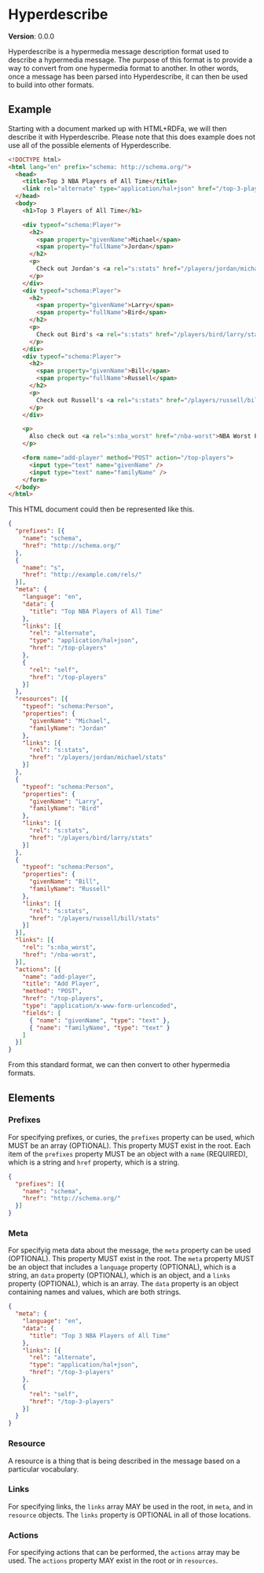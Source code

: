 # Hyperdescribe

**Version**: 0.0.0

Hyperdescribe is a hypermedia message description format used to describe a hypermedia message. The purpose of this format is to provide a way to convert from one hypermedia format to another. In other words, once a message has been parsed into Hyperdescribe, it can then be used to build into other formats.

## Example

Starting with a document marked up with HTML+RDFa, we will then describe it with Hyperdescribe. Please note that this does example does not use all of the possible elements of Hyperdescribe.

```html
<!DOCTYPE html>
<html lang="en" prefix="schema: http://schema.org/">
  <head>
    <title>Top 3 NBA Players of All Time</title>
    <link rel="alternate" type="application/hal+json" href="/top-3-players">
  </head>
  <body>
    <h1>Top 3 Players of All Time</h1>

    <div typeof="schema:Player">
      <h2>
        <span property="givenName">Michael</span>
        <span property="fullName">Jordan</span>
      </h2>
      <p>
        Check out Jordan's <a rel="s:stats" href="/players/jordan/michael/stats">stats</a>.
      </p>
    </div>
    <div typeof="schema:Player">
      <h2>
        <span property="givenName">Larry</span>
        <span property="fullName">Bird</span>
      </h2>
      <p>
        Check out Bird's <a rel="s:stats" href="/players/bird/larry/stats">stats</a>.
      </p>
    </div>
    <div typeof="schema:Player">
      <h2>
        <span property="givenName">Bill</span>
        <span property="fullName">Russell</span>
      </h2>
      <p>
        Check out Russell's <a rel="s:stats" href="/players/russell/bill/stats">stats</a>.
      </p>
    </div>

    <p>
      Also check out <a rel="s:nba_worst" href="/nba-worst">NBA Worst Players</a>.
    </p>

    <form name="add-player" method="POST" action="/top-players">
      <input type="text" name="givenName" />
      <input type="text" name="familyName" />
    </form>
  </body>
</html>
```

This HTML document could then be represented like this.

```json
{
  "prefixes": [{
    "name": "schema",
    "href": "http://schema.org/"
  },
  {
    "name": "s",
    "href": "http://example.com/rels/"
  }],
  "meta": {
    "language": "en",
    "data": {
      "title": "Top NBA Players of All Time"
    },
    "links": [{
      "rel": "alternate",
      "type": "application/hal+json",
      "href": "/top-players"
    },
    {
      "rel": "self",
      "href": "/top-players"
    }]
  },
  "resources": [{
    "typeof": "schema:Person",
    "properties": {
      "givenName": "Michael",
      "familyName": "Jordan"
    },
    "links": [{
      "rel": "s:stats",
      "href": "/players/jordan/michael/stats"
    }]
  },
  {
    "typeof": "schema:Person",
    "properties": {
      "givenName": "Larry",
      "familyName": "Bird"
    },
    "links": [{
      "rel": "s:stats",
      "href": "/players/bird/larry/stats"
    }]
  },
  {
    "typeof": "schema:Person",
    "properties": {
      "givenName": "Bill",
      "familyName": "Russell"
    },
    "links": [{
      "rel": "s:stats",
      "href": "/players/russell/bill/stats"
    }]
  }],
  "links": [{
    "rel": "s:nba_worst",
    "href": "/nba-worst",
  }],
  "actions": [{
    "name": "add-player",
    "title": "Add Player",
    "method": "POST",
    "href": "/top-players",
    "type": "application/x-www-form-urlencoded",
    "fields": [
      { "name": "givenName", "type": "text" },
      { "name": "familyName", "type": "text" }
    ]
  }]
}
```

From this standard format, we can then convert to other hypermedia formats.

## Elements

### Prefixes

For specifying prefixes, or curies, the `prefixes` property can be used, which MUST be an array (OPTIONAL). This property MUST exist in the root. Each item of the `prefixes` property MUST be an object with a `name` (REQUIRED), which is a string and `href` property, which is a string.

```json
{
  "prefixes": [{
    "name": "schema",
    "href": "http://schema.org/"
  }]
}
```

### Meta

For specifyig meta data about the message, the `meta` property can be used (OPTIONAL). This property MUST exist in the root. The `meta` property MUST be an object that includes a `language` property (OPTIONAL), which is a string, an `data` property (OPTIONAL), which is an object, and a `links` property (OPTIONAL), which is an array. The `data` property is an object containing names and values, which are both strings.

```json
{
  "meta": {
    "language": "en",
    "data": {
      "title": "Top 3 NBA Players of All Time"
    },
    "links": [{
      "rel": "alternate",
      "type": "application/hal+json",
      "href": "/top-3-players"
    },
    {
      "rel": "self",
      "href": "/top-3-players"
    }]
  }
}
```

### Resource

A resource is a thing that is being described in the message based on a particular vocabulary.

### Links

For specifying links, the `links` array MAY be used in the root, in `meta`, and in `resource` objects. The `links` property is OPTIONAL in all of those locations.

### Actions

For specifying actions that can be performed, the `actions` array may be used. The `actions` property MAY exist in the root or in `resources`.









